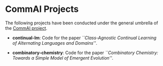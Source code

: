 # CommAI Projects

The following projects have been conducted under the general umbrella of the [CommAI project](https://research.fb.com/projects/commai).


- **continual-lm**: Code for the paper _``Class-Agnostic Continual Learning of Alternating Languages and Domains''_. 

- **combinatory-chemistry**: Code for the paper _``Combinatory Chemistry: Towards a Simple Model of Emergent Evolution''_. 
